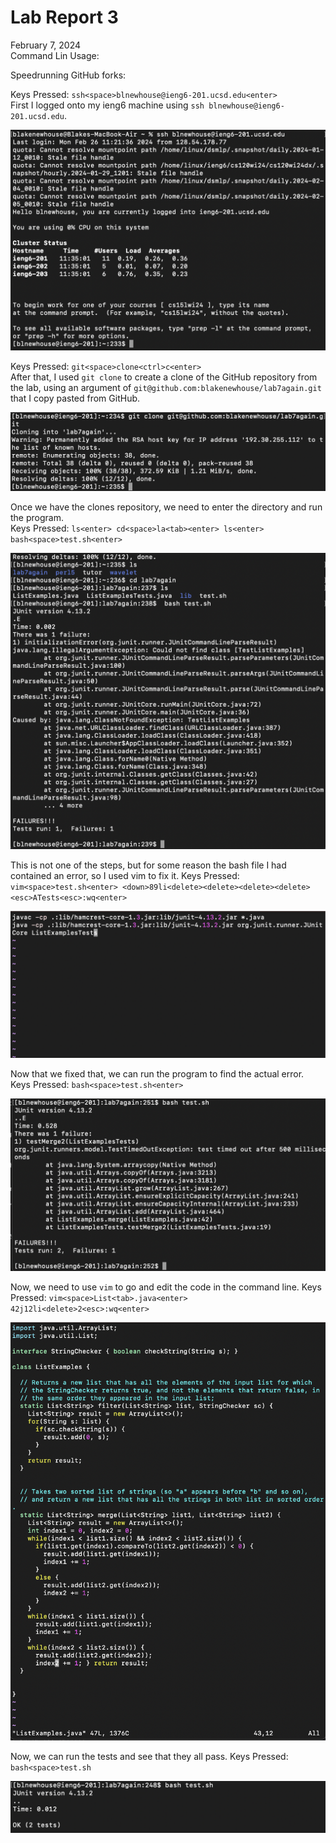 # Lab Report 3 <br/>
February 7, 2024 <br/>
Command Lin Usage: <br/>

Speedrunning GitHub forks:

Keys Pressed: `ssh<space>blnewhouse@ieng6-201.ucsd.edu<enter>` <br/>
First I logged onto my ieng6 machine using `ssh blnewhouse@ieng6-201.ucsd.edu`.  <br/>

![ieng6 Login](./Screenshots/ieng6Login.png) <br/>

Keys Pressed: `git<space>clone<ctrl>c<enter>` <br/>
After that, I used `git clone` to create a clone of the GitHub repository from the lab, using an argument of `git@github.com:blakenewhouse/lab7again.git` that I copy pasted from GitHub. <br/>

![git clone](./Screenshots/gitClone.png) <br/>

Once we have the clones repository, we need to enter the directory and run the program. <br/>
Keys Pressed: `ls<enter> cd<space>la<tab><enter> ls<enter> bash<space>test.sh<enter>` <br/>

![error with bash](./Screenshots/bashError.png) <br/>

This is not one of the steps, but for some reason the bash file I had contained an error, so I used vim to fix it.
Keys Pressed: `vim<space>test.sh<enter> <down>89li<delete><delete><delete><delete><esc>ATests<esc>:wq<enter>`

![bash edit](./Screenshots/Vimeditofbash.png) <br/>

Now that we fixed that, we can run the program to find the actual error. <br/>
Keys Pressed: `bash<space>test.sh<enter>` <br/>

![error with original code](./Screenshots/normalError.png) <br/>

Now, we need to use `vim` to go and edit the code in the command line.
Keys Pressed: `vim<space>List<tab>.java<enter> 42j12li<delete>2<esc>:wq<enter>`

![java edit](./Screenshots/Vimeditofjava.png) <br/>

Now, we can run the tests and see that they all pass.
Keys Pressed: `bash<space>test.sh`

![successful test](./Screenshots/successfulTest.png) <br/>
